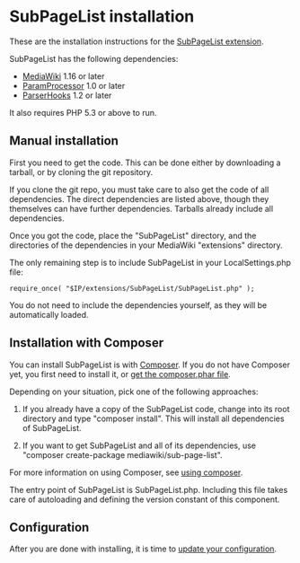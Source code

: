 # SubPageList installation

These are the installation instructions for the [SubPageList extension](../README.md).

SubPageList has the following dependencies:

* [MediaWiki](https://www.mediawiki.org/) 1.16 or later
* [ParamProcessor](https://www.mediawiki.org/wiki/Extension:ParamProcessor) 1.0 or later
* [ParserHooks](https://github.com/wikimedia/mediawiki-extensions-ParserHooks/blob/master/README.md) 1.2 or later

It also requires PHP 5.3 or above to run.

## Manual installation

First you need to get the code. This can be done either by downloading a tarball,
or by cloning the git repository.

If you clone the git repo, you must take care to also get the code of all dependencies.
The direct dependencies are listed above, though they themselves can have further dependencies.
Tarballs already include all dependencies.

Once you got the code, place the "SubPageList" directory, and the directories of
the dependencies in your MediaWiki "extensions" directory.

The only remaining step is to include SubPageList in your LocalSettings.php file:

    require_once( "$IP/extensions/SubPageList/SubPageList.php" );

You do not need to include the dependencies yourself, as they will be automatically loaded.

## Installation with Composer

You can install SubPageList is with [Composer](http://getcomposer.org).
If you do not have Composer yet, you first need to install it, or
[get the composer.phar file](http://getcomposer.org/composer.phar).

Depending on your situation, pick one of the following approaches:

1. If you already have a copy of the SubPageList code, change into its root
directory and type "composer install". This will install all dependencies of SubPageList.

2. If you want to get SubPageList and all of its dependencies, use
"composer create-package mediawiki/sub-page-list".

For more information on using Composer, see [using composer](http://getcomposer.org/doc/01-basic-usage.md).

The entry point of SubPageList is SubPageList.php. Including this file
takes care of autoloading and defining the version constant of this component.

## Configuration

After you are done with installing, it is time to [update your configuration](CONFIGURATION.md).